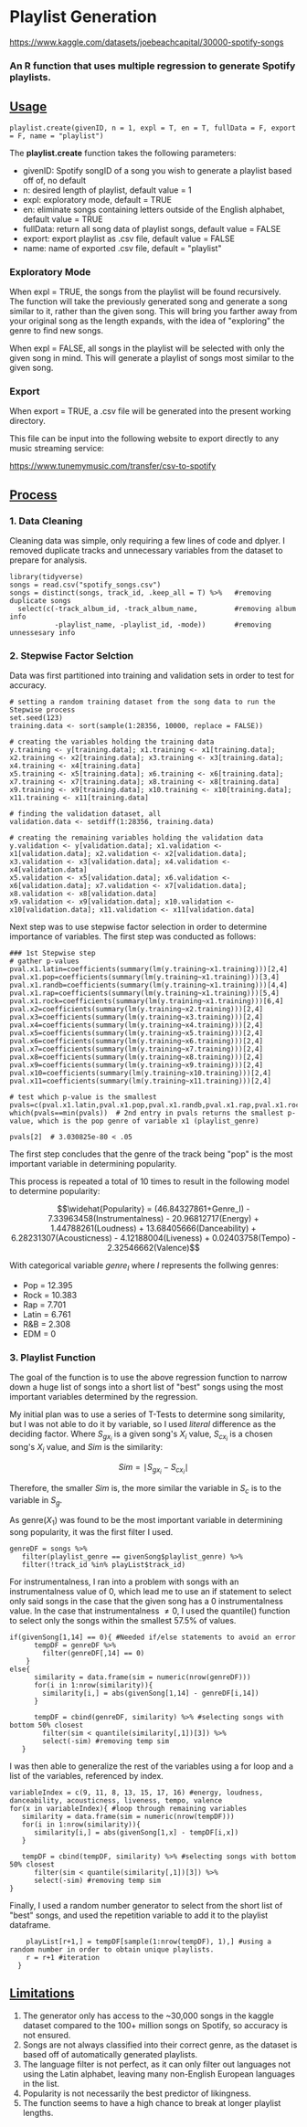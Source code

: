 # Playlist Generation

https://www.kaggle.com/datasets/joebeachcapital/30000-spotify-songs

### An R function that uses multiple regression to generate Spotify playlists. 

## <ins> Usage </ins>

```
playlist.create(givenID, n = 1, expl = T, en = T, fullData = F, export = F, name = "playlist")
```

The **playlist.create** function takes the following parameters:


* givenID: Spotify songID of a song you wish to generate a playlist based off of, no default
* n: desired length of playlist, default value = 1
* expl: exploratory mode, default = TRUE
* en: eliminate songs containing letters outside of the English alphabet, default value = TRUE
* fullData: return all song data of playlist songs, default value = FALSE
* export: export playlist as .csv file, default value = FALSE
* name: name of exported .csv file, default = "playlist"

### Exploratory Mode

When expl = TRUE, the songs from the playlist will be found recursively. The function will take the previously generated song and generate a song similar to it, rather than the given song. This will bring you farther away from your original song as the length expands, with the idea of "exploring" the genre to find new songs.

When expl = FALSE, all songs in the playlist will be selected with only the given song in mind. This will generate a playlist of songs most similar to the given song.

### Export

When export = TRUE, a .csv file will be generated into the present working directory.

This file can be input into the following website to export directly to any music streaming service:

https://www.tunemymusic.com/transfer/csv-to-spotify

## <ins> Process </ins>
   
### 1. Data Cleaning

Cleaning data was simple, only requiring a few lines of code and dplyer. I removed duplicate tracks and unnecessary variables from the dataset to prepare for analysis.

```
library(tidyverse)
songs = read.csv("spotify_songs.csv") 
songs = distinct(songs, track_id, .keep_all = T) %>%   #removing duplicate songs
  select(c(-track_album_id, -track_album_name,         #removing album info
           -playlist_name, -playlist_id, -mode))       #removing unnessesary info
```

### 2. Stepwise Factor Selction

Data was first partitioned into training and validation sets in order to test for accuracy.

```
# setting a random training dataset from the song data to run the Stepwise process
set.seed(123)
training.data <- sort(sample(1:28356, 10000, replace = FALSE)) 

# creating the variables holding the training data
y.training <- y[training.data]; x1.training <- x1[training.data]; x2.training <- x2[training.data]; x3.training <- x3[training.data]; x4.training <- x4[training.data]
x5.training <- x5[training.data]; x6.training <- x6[training.data]; x7.training <- x7[training.data]; x8.training <- x8[training.data]
x9.training <- x9[training.data]; x10.training <- x10[training.data]; x11.training <- x11[training.data]

# finding the validation dataset, all 
validation.data <- setdiff(1:28356, training.data)

# creating the remaining variables holding the validation data
y.validation <- y[validation.data]; x1.validation <- x1[validation.data]; x2.validation <- x2[validation.data]; x3.validation <- x3[validation.data]; x4.validation <- x4[validation.data]
x5.validation <- x5[validation.data]; x6.validation <- x6[validation.data]; x7.validation <- x7[validation.data]; x8.validation <- x8[validation.data]
x9.validation <- x9[validation.data]; x10.validation <- x10[validation.data]; x11.validation <- x11[validation.data]
```

Next step was to use stepwise factor selection in order to determine importance of variables. The first step was conducted as follows:

```
### 1st Stepwise step
# gather p-values
pval.x1.latin=coefficients(summary(lm(y.training~x1.training)))[2,4]
pval.x1.pop=coefficients(summary(lm(y.training~x1.training)))[3,4]
pval.x1.randb=coefficients(summary(lm(y.training~x1.training)))[4,4]
pval.x1.rap=coefficients(summary(lm(y.training~x1.training)))[5,4]
pval.x1.rock=coefficients(summary(lm(y.training~x1.training)))[6,4]
pval.x2=coefficients(summary(lm(y.training~x2.training)))[2,4]
pval.x3=coefficients(summary(lm(y.training~x3.training)))[2,4]
pval.x4=coefficients(summary(lm(y.training~x4.training)))[2,4]
pval.x5=coefficients(summary(lm(y.training~x5.training)))[2,4]
pval.x6=coefficients(summary(lm(y.training~x6.training)))[2,4]
pval.x7=coefficients(summary(lm(y.training~x7.training)))[2,4]
pval.x8=coefficients(summary(lm(y.training~x8.training)))[2,4]
pval.x9=coefficients(summary(lm(y.training~x9.training)))[2,4]
pval.x10=coefficients(summary(lm(y.training~x10.training)))[2,4]
pval.x11=coefficients(summary(lm(y.training~x11.training)))[2,4]

# test which p-value is the smallest
pvals=c(pval.x1.latin,pval.x1.pop,pval.x1.randb,pval.x1.rap,pval.x1.rock,pval.x2,pval.x3,pval.x4,pval.x5,pval.x6,pval.x7,pval.x8,pval.x9,pval.x10,pval.x11)
which(pvals==min(pvals))  # 2nd entry in pvals returns the smallest p-value, which is the pop genre of variable x1 (playlist_genre)

pvals[2]  # 3.030825e-80 < .05
```

The first step concludes that the genre of the track being "pop" is the most important variable in determining popularity.

This process is repeated a total of 10 times to result in the following model to determine popularity:

$$\widehat{Popularity} = (46.84327861+Genre_I) - 7.33963458(Instrumentalness) - 20.96812717(Energy) + 1.44788261(Loudness) + 13.68405666(Danceability) + 6.28231307(Acousticness) - 4.12188004(Liveness) + 0.02403758(Tempo) - 2.32546662(Valence)$$

With categorical variable $genre_I$ where $I$ represents the follwing genres:

* Pop = 12.395
* Rock = 10.383
* Rap = 7.701
* Latin = 6.761
* R&B = 2.308
* EDM = 0

### 3. Playlist Function

The goal of the function is to use the above regression function to narrow down a huge list of songs into a short list of "best" songs using the most important variables determined by the regression.

My initial plan was to use a series of T-Tests to determine song similarity, but I was not able to do it by variable, so I used *literal* difference as the deciding factor. Where $S_{gx_i}$ is a given song's $X_i$ value, $S_{cx_i}$ is a chosen song's $X_i$ value, and $Sim$ is the similarity:

$$Sim = \mid S_{gx_i} - S_{cx_i} \mid$$

Therefore, the smaller $Sim$ is, the more similar the variable in $S_c$ is to the variable in $S_g$.

As genre($X_1$) was found to be the most important variable in determining song popularity, it was the first filter I used.

```
genreDF = songs %>% 
   filter(playlist_genre == givenSong$playlist_genre) %>%
   filter(!track_id %in% playList$track_id) 
```

For instrumentalness, I ran into a problem with songs with an instrumentalness value of 0, which lead me to use an if statement to select only said songs in the case that the given song has a 0 instrumentalness value. In the case that instrumentalness $\not = 0$, I used the quantile() function to select only the songs within the smallest 57.5% of values.

```
if(givenSong[1,14] == 0){ #Needed if/else statements to avoid an error
      tempDF = genreDF %>%
        filter(genreDF[,14] == 0)
    }   
else{
      similarity = data.frame(sim = numeric(nrow(genreDF)))
      for(i in 1:nrow(similarity)){
        similarity[i,] = abs(givenSong[1,14] - genreDF[i,14])
      }   
      
      tempDF = cbind(genreDF, similarity) %>% #selecting songs with bottom 50% closest
        filter(sim < quantile(similarity[,1])[3]) %>%
        select(-sim) #removing temp sim
   }
```

I was then able to generalize the rest of the variables using a for loop and a list of the variables, referenced by index.

```
variableIndex = c(9, 11, 8, 13, 15, 17, 16) #energy, loudness, danceability, acousticness, liveness, tempo, valence
for(x in variableIndex){ #loop through remaining variables
   similarity = data.frame(sim = numeric(nrow(tempDF))) 
   for(i in 1:nrow(similarity)){
      similarity[i,] = abs(givenSong[1,x] - tempDF[i,x])
   }
      
   tempDF = cbind(tempDF, similarity) %>% #selecting songs with bottom 50% closest
      filter(sim < quantile(similarity[,1])[3]) %>%
      select(-sim) #removing temp sim
}
```

Finally, I used a random number generator to select from the short list of "best" songs, and used the repetition variable to add it to the playlist dataframe.

```
    playList[r+1,] = tempDF[sample(1:nrow(tempDF), 1),] #using a random number in order to obtain unique playlists.
    r = r+1 #iteration
  }
```

## <ins> Limitations </ins>

1. The generator only has access to the ~30,000 songs in the kaggle dataset compared to the 100+ million songs on Spotify, so accuracy is not ensured.
2. Songs are not always classified into their correct genre, as the dataset is based off of automatically generated playlists.
3. The language filter is not perfect, as it can only filter out languages not using the Latin alphabet, leaving many non-English European languages in the list.
4. Popularity is not necessarily the best predictor of likingness.
5. The function seems to have a high chance to break at longer playlist lengths.
